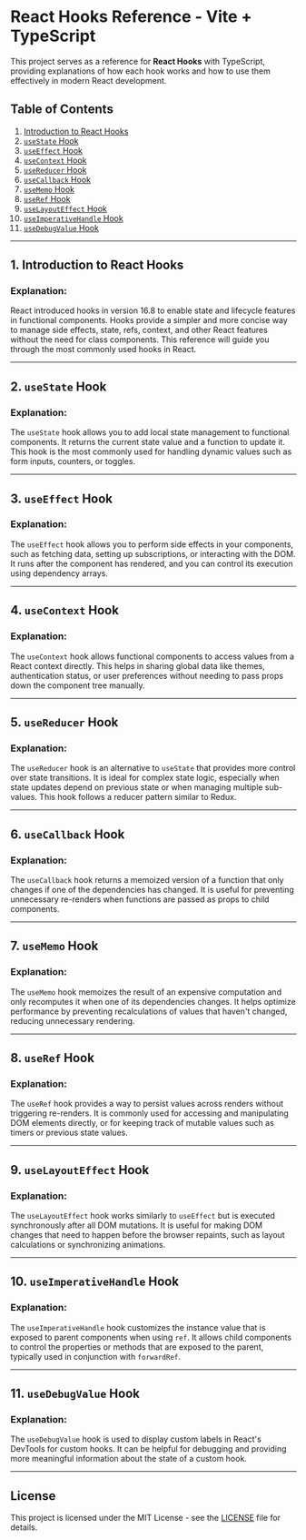 # React Hooks Reference - Vite + TypeScript

This project serves as a reference for **React Hooks** with TypeScript, providing explanations of how each hook works and how to use them effectively in modern React development.

## Table of Contents

1. [Introduction to React Hooks](#introduction-to-react-hooks)
2. [`useState` Hook](#usestate-hook)
3. [`useEffect` Hook](#useeffect-hook)
4. [`useContext` Hook](#usecontext-hook)
5. [`useReducer` Hook](#usereducer-hook)
6. [`useCallback` Hook](#usecallback-hook)
7. [`useMemo` Hook](#usememo-hook)
8. [`useRef` Hook](#useref-hook)
9. [`useLayoutEffect` Hook](#uselayouteffect-hook)
10. [`useImperativeHandle` Hook](#useimperativehandle-hook)
11. [`useDebugValue` Hook](#usedebugvalue-hook)

---

## 1. Introduction to React Hooks

### Explanation:

React introduced hooks in version 16.8 to enable state and lifecycle features in functional components. Hooks provide a simpler and more concise way to manage side effects, state, refs, context, and other React features without the need for class components. This reference will guide you through the most commonly used hooks in React.

---

## 2. `useState` Hook

### Explanation:

The `useState` hook allows you to add local state management to functional components. It returns the current state value and a function to update it. This hook is the most commonly used for handling dynamic values such as form inputs, counters, or toggles.

---

## 3. `useEffect` Hook

### Explanation:

The `useEffect` hook allows you to perform side effects in your components, such as fetching data, setting up subscriptions, or interacting with the DOM. It runs after the component has rendered, and you can control its execution using dependency arrays.

---

## 4. `useContext` Hook

### Explanation:

The `useContext` hook allows functional components to access values from a React context directly. This helps in sharing global data like themes, authentication status, or user preferences without needing to pass props down the component tree manually.

---

## 5. `useReducer` Hook

### Explanation:

The `useReducer` hook is an alternative to `useState` that provides more control over state transitions. It is ideal for complex state logic, especially when state updates depend on previous state or when managing multiple sub-values. This hook follows a reducer pattern similar to Redux.

---

## 6. `useCallback` Hook

### Explanation:

The `useCallback` hook returns a memoized version of a function that only changes if one of the dependencies has changed. It is useful for preventing unnecessary re-renders when functions are passed as props to child components.

---

## 7. `useMemo` Hook

### Explanation:

The `useMemo` hook memoizes the result of an expensive computation and only recomputes it when one of its dependencies changes. It helps optimize performance by preventing recalculations of values that haven't changed, reducing unnecessary rendering.

---

## 8. `useRef` Hook

### Explanation:

The `useRef` hook provides a way to persist values across renders without triggering re-renders. It is commonly used for accessing and manipulating DOM elements directly, or for keeping track of mutable values such as timers or previous state values.

---

## 9. `useLayoutEffect` Hook

### Explanation:

The `useLayoutEffect` hook works similarly to `useEffect` but is executed synchronously after all DOM mutations. It is useful for making DOM changes that need to happen before the browser repaints, such as layout calculations or synchronizing animations.

---

## 10. `useImperativeHandle` Hook

### Explanation:

The `useImperativeHandle` hook customizes the instance value that is exposed to parent components when using `ref`. It allows child components to control the properties or methods that are exposed to the parent, typically used in conjunction with `forwardRef`.

---

## 11. `useDebugValue` Hook

### Explanation:

The `useDebugValue` hook is used to display custom labels in React's DevTools for custom hooks. It can be helpful for debugging and providing more meaningful information about the state of a custom hook.

---

## License

This project is licensed under the MIT License - see the [LICENSE](LICENSE) file for details.
